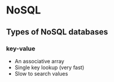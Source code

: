 # NoSQL

## Types of NoSQL databases

### key-value

* An associative array
* Single key lookup (very fast)
* Slow to search values